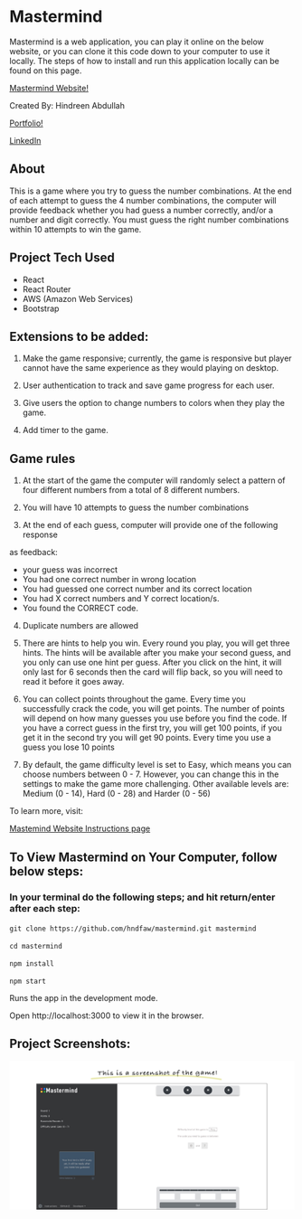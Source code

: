# Mastermind

Mastermind is a web application, you can play it online on the below website, or you can clone it this code down to your computer to use it locally. The steps of how to install and run this application locally can be found on this page.

[Mastermind Website!](https://master.d3bmjn4idj74od.amplifyapp.com/)


Created By: Hindreen Abdullah

[Portfolio!](https://www.hindreen.net/)

[LinkedIn](https://www.linkedin.com/in/hndfaw/)

## About

This is a game where you try to guess the number combinations. At the end of each attempt to guess the 4 number combinations, the computer will provide feedback whether you had guess a number correctly, and/or a number and digit correctly. You must guess the right number combinations within 10 attempts to win the game.


## Project Tech Used

- React
- React Router
- AWS (Amazon Web Services)
- Bootstrap


## Extensions to be added:

1. Make the game responsive; currently, the game is responsive but player cannot have the same experience as they would playing on desktop.

2. User authentication to track and save game progress for each user.

3. Give users the option to change numbers to colors when they play the game.

4. Add timer to the game.


## Game rules

1. At the start of the game the computer will randomly select a pattern of four different numbers from a total of 8 different numbers.

2. You will have 10 attempts to guess the number combinations

3. At the end of each guess, computer will provide one of the following response

as feedback:
  - your guess was incorrect
  - You had one correct number in wrong location
  - You had guessed one correct number and its correct location
  - You had X correct numbers and Y correct location/s.
  - You found the CORRECT code.

4. Duplicate numbers are allowed
5. There are hints to help you win. Every round you play, you will get three hints. The hints will be available after you make your second guess, and you only can use one hint per guess. After you click on the hint, it will only last for 6 seconds then the card will flip back, so you will need to read it before it goes away.

6. You can collect points throughout the game. Every time you successfully crack the code, you will get points. The number of points will depend on how many guesses you use before you find the code. If you have a correct guess in the first try, you will get 100 points, if you get it in the second try you will get 90 points. Every time you use a guess you lose 10 points

7. By default, the game difficulty level is set to Easy, which means you can choose numbers between 0 - 7. However, you can change this in the settings to make the game more challenging. Other available levels are: Medium (0 - 14), Hard (0 - 28) and Harder (0 - 56)


To learn more, visit:

[Mastemind Website Instructions page](https://master.d3bmjn4idj74od.amplifyapp.com/instructions)


## To View Mastermind on Your Computer, follow below steps:

###  In your terminal do the following steps; and hit return/enter after each step:

`git clone https://github.com/hndfaw/mastermind.git mastermind`

`cd mastermind`

`npm install`

`npm start`

Runs the app in the development mode.

Open http://localhost:3000 to view it in the browser.


## Project Screenshots:

<img alt="Game Page" src="./src/assets/images/01-main.jpg">
